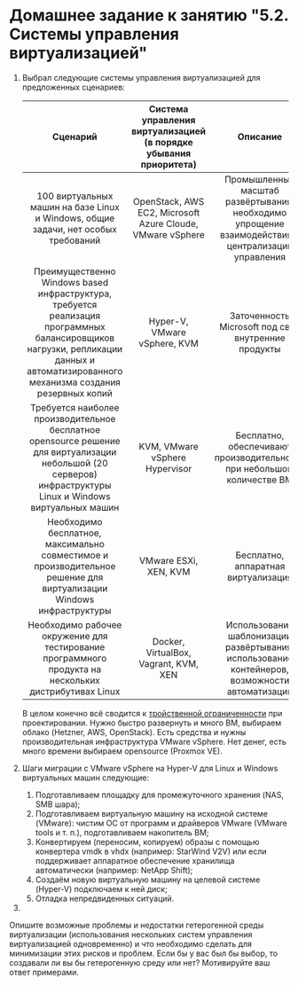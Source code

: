 # Домашнее задание к занятию "5.2. Системы управления виртуализацией"

1. Выбрал следующие системы управления виртуализацией для предложенных сценариев:
    
    | Cценарий | Система управления виртуализацией (в порядке убывания приоритета) | Описание |
    |:---:|:---:|:---:|
    | 100 виртуальных машин на базе Linux и Windows, общие задачи, нет особых требований | OpenStack, AWS EC2, Microsoft Azure Cloude, VMware vSphere | Промышленный масштаб развёртывания, необходимо упрощение взаимодействия и централизации управления|
    | Преимущественно Windows based инфраструктура, требуется реализация программных балансировщиков нагрузки, репликации данных и автоматизированного механизма создания резервных копий | Hyper-V, VMware vSphere, KVM | Заточенность Microsoft под свои внутренние продукты |
    | Требуется наиболее производительное бесплатное opensource решение для виртуализации небольшой (20 серверов) инфраструктуры Linux и Windows виртуальных машин | KVM, VMware vSphere Hypervisor | Бесплатно, обеспечивают производительность при небольшом количестве ВМ |
    | Необходимо бесплатное, максимально совместимое и производительное решение для виртуализации Windows инфраструктуры | VMware ESXi, XEN, KVM | Бесплатно, аппаратная виртуализация |
    | Необходимо рабочее окружение для тестирование программного продукта на нескольких дистрибутивах Linux | Docker, VirtualBox, Vagrant, KVM, XEN | Использование шаблонизации развёртывания, использование контейнеров, возможности автоматизации |

    В целом конечно всё сводится к [тройственной ограниченности](https://ru.wikipedia.org/wiki/Тройственная_ограниченность "Тройственная ограниченность") при проектировании. Нужно быстро развернуть и много ВМ, выбираем облако (Hetzner, AWS, OpenStack). Есть средства и нужны производительная инфраструктура VMware vSphere. Нет денег, есть много времени выбираем opensource (Proxmox VE).


2. Шаги миграции с VMware vSphere на Hyper-V для Linux и Windows виртуальных машин следующие:
    
    1. Подготавливаем площадку для промежуточного хранения (NAS, SMB шара);
    2. Подготавливаем виртуальную машину на исходной системе (VMware): чистим ОС от программ и драйверов VMware (VMware tools и т. п.), подготавливаем накопитель ВМ;
    3. Конвертируем (переносим, копируем) образы c помощью конвертера vmdk в vhdx (например: StarWind V2V) или если поддерживает аппаратное обеспечение хранилища автоматически (например: NetApp Shift);
    4. Создаём новую виртуальную машину на целевой системе (Hyper-V) подключаем к ней диск;
    5. Отладка непредвиденных ситуаций.

3. 

Опишите возможные проблемы и недостатки гетерогенной среды виртуализации (использования нескольких систем управления виртуализацией одновременно) и что необходимо сделать для минимизации этих рисков и проблем. Если бы у вас был бы выбор, то создавали ли вы бы гетерогенную среду или нет? Мотивируйте ваш ответ примерами. 
